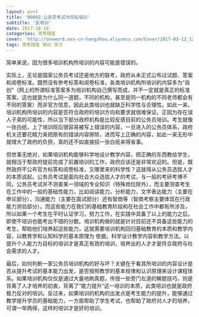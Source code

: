 ```yaml
---
layout: post
title: '00002-公务员考试为何反培训'
subtitle: '反培训'
date: 2017-10-18
categories: 思考随笔
cover: 'http://oneword.oss-cn-hangzhou.aliyuncs.com/Cover/2017-03-12_12-57-52.jpg'
tags: 思考随笔 培训 学习 
---
```


简单来说，因为很多培训机构所培训的内容可能是错误的。

实际上，无论是国家公务员考试还是地方的联考，政府从未正式公布过试题、答案和阅卷标准。既然没有参考标答和阅卷标准，各类培训机构所培训的内容多为“自创”（网上的所谓标准答案多为培训机构自己撰写而成，并不一定就是真正的标准答案，这也就是为什么同一道题，不同的机构，甚至是同一机构的不同老师都会有不同的答案）而非官方信息，因此此类培训也就缺乏科学性与合理性。如此一来，培训机构所培训的内容是否符合政府的培训方向和要求就很难保证。正因为存在误人子弟的可能性，所以当下部分政府机构是比较反感目前的公务员培训。考生就像一张白纸，上了培训班后很容易被写上错误的内容，一旦进入的公务员体系，政府机关还要花精力来把原有的错误内容擦除，进而写上正确的内容，如此一来无形中就增大了政府的负担，真的还不如直接招一张白纸来得省事。

但世事无绝对，如果培训机构能够科学地设计教学内容，把正确的东西教给学生，就相当于帮政府提前完成了前置培训的工作，政府应该还是非常欢迎的。但是，既然政府不公布官方标答和阅卷标准，又哪里来的科学性？这就得从公务员选拔人才的本质说起。公务员考试是面向社会大众选拔人才的考试，与一般的考研考博不同，公务员考试并不测查某一领域的专业知识（特殊岗位除外），而主要测查考生在工作中的一般的基础性能力，比如阅读能力，分析能力，文字表达能力（主要在申论部分），沟通能力（主要在面试部分）还有智商等（智商考察主要体现在行政能力测验部分）。而这些能力在我们的基础教育阶段和在社会工作中都有所涉及，所以如果一个考生在平时认证学习，努力工作，在实践中具备了以上的能力之后，即使不培训也能考出不错的分数。培训机构做的就是针对目前还不具备这些能力的考生，帮助他们培养起这些能力，这就需要培训机构回归基础教育的本质和教学内容，以教育学和认知科学的基本原理为 依据，科学设计教学内容和教学方法。以提升个人能力为目标的培训才是真正有效的培训，培养出的人才才是符合政府与社会需求的人才。

最后，如何判断一家公务员培训机构的好与坏？关键在于看其所培训的内容设计是否从提升考试的基本能力出发，是否按照教学的基本规律和认识原理来设计课程体系。如果培训机构仅仅是通过大量地刷真题，传授一些旁门左道的解题技巧，则是背离了人才培养的初衷，背离了“能力提升”这一培训的本质，此类培训也就是政府极力反对的培训。反过来，如果培训的机构的出发点是考生能力的提升，能够通过教学提升学员的基础能力，一方面帮助了学生考试，也帮助了政府对人才的培养，可谓一举两得，这样的培训才是好的培训。
